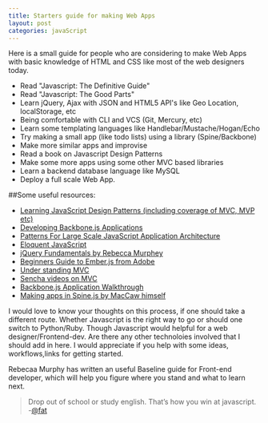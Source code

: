 ```yaml
---
title: Starters guide for making Web Apps
layout: post
categories: javaScript
---
```


Here is a small guide for people who are considering to make Web Apps with basic knowledge of HTML and CSS like most of the web designers today.

- Read "Javascript: The Definitive Guide"
- Read "Javascript: The Good Parts"
- Learn jQuery, Ajax with JSON and HTML5 API's like Geo Location, localStorage, etc
- Being comfortable with CLI and VCS (Git, Mercury, etc)
- Learn some templating languages like Handlebar/Mustache/Hogan/Echo
- Try making a small app (like todo lists) using a library (Spine/Backbone)
- Make more similar apps and improvise
- Read a book on Javascript Design Patterns
- Make some more apps using some other MVC based libraries
- Learn a backend database language like MySQL
- Deploy a full scale Web App.

##Some useful resources:

- [Learning JavaScript Design Patterns (including coverage of MVC, MVP etc)](http://addyosmani.com/resources/essentialjsdesignpatterns/book/)
- [Developing Backbone.js Applications](http://addyosmani.github.com/backbone-fundamentals/)
- [Patterns For Large Scale JavaScript Application Architecture](http://addyosmani.com/largescalejavascript/)
- [Eloquent JavaScript](http://eloquentjavascript.net/)
- [jQuery Fundamentals by Rebecca Murphey](http://jqfundamentals.com/)
- [Beginners Guide to Ember.js from Adobe](http://www.adobe.com/devnet/html5/articles/flame-on-a-beginners-guide-to-emberjs.html)
- [Under standing MVC](http://www.codinghorror.com/blog/2008/05/understanding-model-view-controller.html)
- [Sencha videos on MVC](https://vimeo.com/33311074)
- [Backbone.js Application Walkthrough](http://www.joezimjs.com/javascript/backbone-js-application-walkthrough-part-1-html-models-video-tutorial/)
- [Making apps in Spine.js by MacCaw himself](http://spinejs.com/pages/screencasts)


I would love to know your thoughts on this process, if one should take a different route. Whether Javascript is the right way to go or should one switch to Python/Ruby. Though Javascript would helpful for a web designer/Frontend-dev. Are there any other technoloies involved that I should add in here. I would appreciate if you help with some ideas, workflows,links for getting started.

Rebecaa Murphy has written an useful Baseline guide for Front-end developer, which will help you figure where you stand and what to learn next.

>Drop out of school or study english. That’s how you win at javascript.
>-[@fat](http://www.twitter.com/fat)
